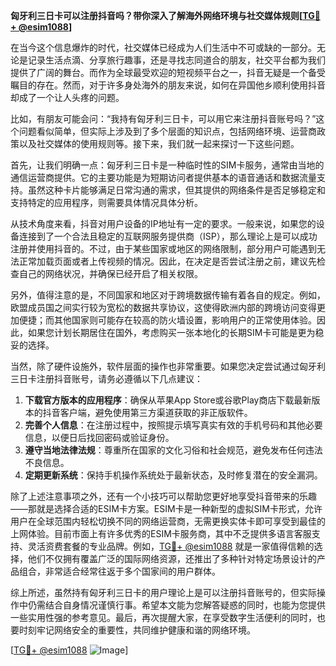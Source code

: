 **匈牙利三日卡可以注册抖音吗？带你深入了解海外网络环境与社交媒体规则[[TG💪+ @esim1088](https://t.me/s/esim1088)]**

在当今这个信息爆炸的时代，社交媒体已经成为人们生活中不可或缺的一部分。无论是记录生活点滴、分享旅行趣事，还是寻找志同道合的朋友，社交平台都为我们提供了广阔的舞台。而作为全球最受欢迎的短视频平台之一，抖音无疑是一个备受瞩目的存在。然而，对于许多身处海外的朋友来说，如何在异国他乡顺利使用抖音却成了一个让人头疼的问题。

比如，有朋友可能会问：“我持有匈牙利三日卡，可以用它来注册抖音账号吗？”这个问题看似简单，但实际上涉及到了多个层面的知识点，包括网络环境、运营商政策以及社交媒体的使用规则等。接下来，我们就一起来探讨一下这些问题。

首先，让我们明确一点：匈牙利三日卡是一种临时性的SIM卡服务，通常由当地的通信运营商提供。它的主要功能是为短期访问者提供基本的语音通话和数据流量支持。虽然这种卡片能够满足日常沟通的需求，但其提供的网络条件是否足够稳定和支持特定的应用程序，则需要具体情况具体分析。

从技术角度来看，抖音对用户设备的IP地址有一定的要求。一般来说，如果您的设备连接到了一个合法且稳定的互联网服务提供商（ISP），那么理论上是可以成功注册并使用抖音的。不过，由于某些国家或地区的网络限制，部分用户可能遇到无法正常加载页面或者上传视频的情况。因此，在决定是否尝试注册之前，建议先检查自己的网络状况，并确保已经开启了相关权限。

另外，值得注意的是，不同国家和地区对于跨境数据传输有着各自的规定。例如，欧盟成员国之间实行较为宽松的数据共享协议，这使得欧洲内部的跨境访问变得更加便捷；而其他国家则可能存在较高的防火墙设置，影响用户的正常使用体验。因此，如果您计划长期居住在国外，考虑购买一张本地化的长期SIM卡可能是更为稳妥的选择。

当然，除了硬件设施外，软件层面的操作也非常重要。如果您决定尝试通过匈牙利三日卡注册抖音账号，请务必遵循以下几点建议：

1. **下载官方版本的应用程序**：确保从苹果App Store或谷歌Play商店下载最新版本的抖音客户端，避免使用第三方渠道获取的非正版软件。
2. **完善个人信息**：在注册过程中，按照提示填写真实有效的手机号码和其他必要信息，以便日后找回密码或验证身份。
3. **遵守当地法律法规**：尊重所在国家的文化习俗和社会规范，避免发布任何违法不良信息。
4. **定期更新系统**：保持手机操作系统处于最新状态，及时修复潜在的安全漏洞。

除了上述注意事项之外，还有一个小技巧可以帮助您更好地享受抖音带来的乐趣——那就是选择合适的ESIM卡方案。ESIM卡是一种新型的虚拟SIM卡形式，允许用户在全球范围内轻松切换不同的网络运营商，无需更换实体卡即可享受到最佳的上网体验。目前市面上有许多优秀的ESIM卡服务商，其中不乏提供多语言客服支持、灵活资费套餐的专业品牌。例如，[TG💪+ @esim1088](https://t.me/s/esim1088) 就是一家值得信赖的选择，他们不仅拥有覆盖广泛的国际网络资源，还推出了多种针对特定场景设计的产品组合，非常适合经常往返于多个国家间的用户群体。

综上所述，虽然持有匈牙利三日卡的用户理论上是可以注册抖音账号的，但实际操作中仍需结合自身情况谨慎行事。希望本文能为您解答疑惑的同时，也能为您提供一些实用性强的参考意见。最后，再次提醒大家，在享受数字生活便利的同时，也要时刻牢记网络安全的重要性，共同维护健康和谐的网络环境。

[[TG💪+ @esim1088](https://t.me/s/esim1088) ![Image](https://i.postimg.cc/4NQfJmqS/Snipaste-2025-05-13-00-14-12.png)]